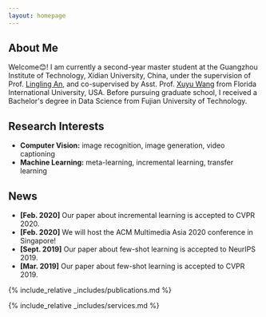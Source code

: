 ```yaml
---
layout: homepage
---
```


## About Me

Welcome😊! I am currently a second-year master student at the Guangzhou Institute of Technology, Xidian University, China, under the supervision of Prof. [Lingling An](https://scholar.google.com/citations?user=DZuZUBYAAAAJ), and co-supervised by Asst. Prof. [Xuyu Wang](https://scholar.google.com/citations?user=f2liGLoAAAAJ) from Florida International University, USA. Before pursuing graduate school, I received a Bachelor's degree in Data Science from Fujian University of Technology.

## Research Interests

- **Computer Vision:** image recognition, image generation, video captioning
- **Machine Learning:** meta-learning, incremental learning, transfer learning

## News

- **[Feb. 2020]** Our paper about incremental learning is accepted to CVPR 2020.
- **[Feb. 2020]** We will host the ACM Multimedia Asia 2020 conference in Singapore!
- **[Sept. 2019]** Our paper about few-shot learning is accepted to NeurIPS 2019.
- **[Mar. 2019]** Our paper about few-shot learning is accepted to CVPR 2019.

{% include_relative _includes/publications.md %}

{% include_relative _includes/services.md %}

